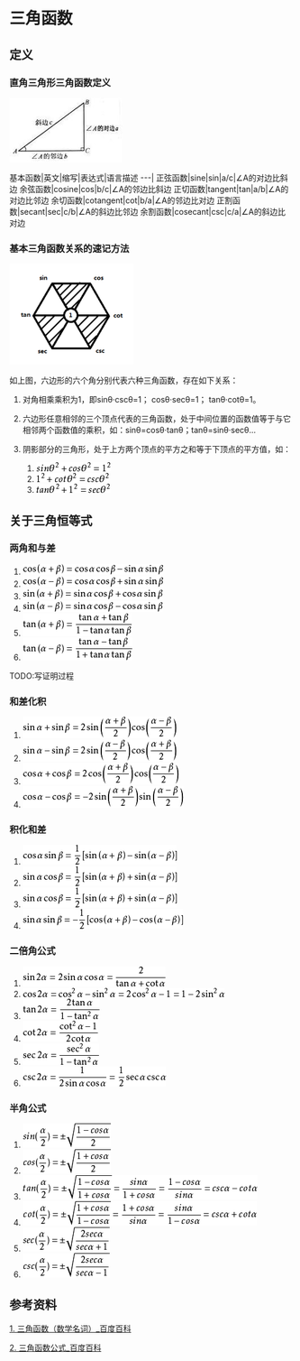 # 三角函数 #

## 定义 ##

### 直角三角形三角函数定义 ###

![](image/001.jpg)

基本函数|英文|缩写|表达式|语言描述
---|
正弦函数|sine|sin|a/c|∠A的对边比斜边
余弦函数|cosine|cos|b/c|∠A的邻边比斜边
正切函数|tangent|tan|a/b|∠A的对边比邻边
余切函数|cotangent|cot|b/a|∠A的邻边比对边
正割函数|secant|sec|c/b|∠A的斜边比邻边
余割函数|cosecant|csc|c/a|∠A的斜边比对边

### 基本三角函数关系的速记方法 ###

![](image/002.png)

如上图，六边形的六个角分别代表六种三角函数，存在如下关系：

1. 对角相乘乘积为1，即sinθ·cscθ=1； cosθ·secθ=1； tanθ·cotθ=1。

2. 六边形任意相邻的三个顶点代表的三角函数，处于中间位置的函数值等于与它相邻两个函数值的乘积，如：sinθ=cosθ·tanθ；tanθ=sinθ·secθ...

3. 阴影部分的三角形，处于上方两个顶点的平方之和等于下顶点的平方值，如：

	1. ![](image/003.png)
	2. ![](image/004.png)
	3. ![](image/005.png)

## 关于三角恒等式 ##

### 两角和与差 ###

1. ![](image/006.png)
2. ![](image/007.png)
3. ![](image/008.png)
4. ![](image/009.png)
5. ![](image/010.png)
6. ![](image/011.png)

TODO:写证明过程

### 和差化积 ###

1. ![](image/012.png)
2. ![](image/013.png)
3. ![](image/014.png)
4. ![](image/015.png)

### 积化和差 ###

1. ![](image/016.png)
2. ![](image/017.png)
3. ![](image/018.png)
4. ![](image/019.png)

### 二倍角公式 ###

1. ![](image/020.png)
2. ![](image/021.png)
3. ![](image/022.png)
4. ![](image/023.png)
5. ![](image/024.png)
6. ![](image/025.png)

### 半角公式 ###

1. ![](image/026.png)
1. ![](image/027.png)
1. ![](image/028.png)
1. ![](image/029.png)
1. ![](image/030.png)
1. ![](image/031.png)

## 参考资料 ##

[1. 三角函数（数学名词）_百度百科](https://baike.baidu.com/item/三角函数/1652457)

[2. 三角函数公式_百度百科](https://baike.baidu.com/item/三角函数公式/4374733)


